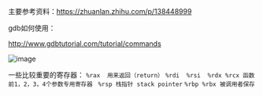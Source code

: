 主要参考资料：https://zhuanlan.zhihu.com/p/138448999


gdb如何使用：

http://www.gdbtutorial.com/tutorial/commands

![image](https://user-images.githubusercontent.com/47411365/155878460-9e4761f7-6025-456c-9b1a-9442357a1e94.png)


一些比较重要的寄存器：
```%rax  用来返回（return）```
```%rdi  %rsi  %rdx %rcx 函数前1，2，3，4个参数专用寄存器 ```
```%rsp 栈指针 stack pointer```
```%rbp %rbx 被调用者保存```
